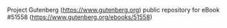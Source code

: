 Project Gutenberg (https://www.gutenberg.org) public repository for
eBook #51558 (https://www.gutenberg.org/ebooks/51558)
